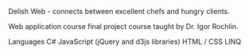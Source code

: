  Delish Web - 
 connects between excellent chefs and hungry clients. 

Web application course final project
course taught by Dr. Igor Rochlin.

Languages
C#
JavaScript (jQuery and d3js libraries)
HTML / CSS
LINQ
